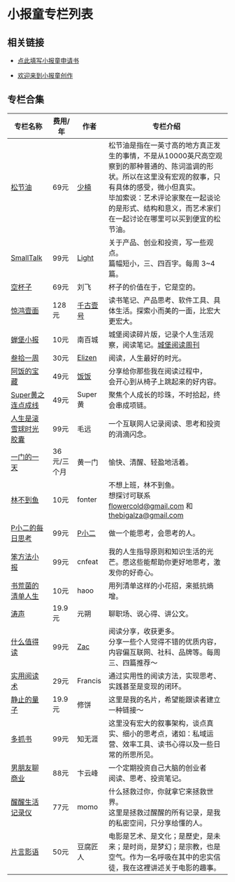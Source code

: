 # 小报童专栏列表



## 相关链接

- [点此填写小报童申请书](https://jinshuju.net/f/x0BtWK)

- [欢迎来到小报童创作](https://pmthinking.notion.site/002eeae3435d4e96b2aaa7920c17ac32)

## 专栏合集

| 专栏名称                                              | 费用/年     | 作者                                                         | 专栏介绍                                                     |
| ----------------------------------------------------- | ----------- | ------------------------------------------------------------ | ------------------------------------------------------------ |
| [松节油](https://xiaobot.net/p/melow)                 | 69元        | [少楠](https://index.pmthinking.com/a601a12335044f349a22caf57f274c27) | 松节油是指在一英寸高的地方真正发生的事情，不是从10000英尺高空观察到的那种普通的、陈词滥调的形状。所以在这里没有宏观的叙事，只有具体的感受，微小但真实。<br />毕加索说：艺术评论家聚在一起谈论的是形式、结构和意义，而艺术家们在一起讨论在哪里可以买到便宜的松节油。 |
| [SmallTalk](https://xiaobot.net/p/smalltalk)          | 99元        | [Light](http://lightory.notion.site/)                        | 关于产品、创业和投资，写一些观点。<br/>篇幅短小，三、四百字。每周 3~4 篇。 |
| [空杯子](https://xiaobot.net/p/emptycup)              | 69元        | 刘飞                                                         | 杯子的价值在于，它是空的。                                   |
| [惊鸿壹面](https://xiaobot.net/p/qianguyihao)         | 128元       | [千古壹号](qianguyihao.com/about)                            | 读书笔记、产品思考、软件工具、具体生活。探索小而美的一面，比宏大更宏大。 |
| [蝉堡小报](https://xiaobot.net/p/cbyd)                | 10元        | 南百城                                                       | 城堡阅读碎片版，记录个人生活观察，阅读笔记。[城堡阅读周刊](https://www.yuque.com/gaohui-bdaa2/chengbao) |
| [叁拾一周](https://xiaobot.net/p/elizenread)          | 30元        | [Elizen](https://elizen.me/)                                 | 阅读，人生最好的时光。                                       |
| [阿饭的宝藏](https://xiaobot.net/p/afanfan)           | 49元        | [饭饭](https://mp.weixin.qq.com/s/yUdtgXF_AHpxebBrPte9pg)    | 分享给你那些我在阅读过程中，<br/>会开心到从椅子上跳起来的好内容。 |
| [Super黄之连点成线](https://xiaobot.net/p/superhuang) | 49元        | Super黄                                                      | 聚焦个人成长的珍珠，不时拾起，终会串成项链。                 |
| [人生是滚雪球时光胶囊](https://xiaobot.net/p/maoyuan) | 99元        | 毛远                                                         | 一个互联网人记录阅读、思考和投资的涓滴闪念。                 |
| [一门的一天](https://xiaobot.net/p/onedoor)           | 36元/三个月 | 黄一门                                                       | 愉快、清醒、轻盈地活着。                                     |
| [林不到鱼](https://xiaobot.net/p/fonter)              | 10元        | fonter                                                       | 不想上班，林不到鱼。<br/>想探讨可联系 flowercold@gmail.com 和 thebigalza@gmail.com |
| [P小二的每日思考](https://xiaobot.net/p/pxiaoer)      | 99元        | [P小二](https://pxiaoer.blog/about/)                         | 做一个能思考，会思考的人。                                   |
| [笨方法小报](https://xiaobot.net/p/hardwaylab)        | 99元        | cnfeat                                                       | 我的人生指导原则和知识生活的光芒。愿这些能帮助你更好地思考，激发你的好奇心。 |
| [书荒菌的清单人生](https://xiaobot.net/p/qingdan)     | 10元        | haoo                                                         | 用列清单这样的小花招，来抵抗熵增。                           |
| [涛声](https://xiaobot.net/p/yyds)                    | 19.9元      | 元朔                                                         | 聊职场、说心得、讲公文。                                     |
| [什么值得读](https://xiaobot.net/p/reading)           | 99元        | [Zac](https://emmmme.com/tags/readingshare/)                 | 阅读分享，收获更多。<br />分享一些个人觉得不错的优质内容，内容偏互联网、社科、品牌等。每周三、四篇推荐～ |
| [实用阅读术](https://xiaobot.net/p/practicalreading)  | 29元        | Francis                                                      | 通过实用性的阅读方法，实现思考、实践甚至是变现的闭环。       |
| [静止的量子](https://xiaobot.net/p/xiubing)           | 19.9元      | 修饼                                                         | 这里是我的名片，希望能跟读者建立一种链接～                   |
| [多抓书](https://xiaobot.net/p/duozhuashu)            | 99元        | 知无涯                                                       | 这里没有宏大的叙事架构，谈点真实、细小的思考点，诸如：私域运营、效率工具、读书心得以及一些日常的所思所见。 |
| [男朋友聊商业](https://xiaobot.net/p/leo)             | 88元        | 卞云峰                                                       | 一个定期投资自己大脑的创业者<br/>阅读、思考、投资笔记。      |
| [醒醒生活记录仪](https://xiaobot.net/p/xing2)         | 77元        | momo                                                         | 什么拯救过你，你就拿它来拯救世界。<br/>这里是拯救过醒醒的所有记录，是我的私密空间，只分享给懂的人。 |
| [片言影语](https://xiaobot.net/p/snapshots)           | 50元        | 豆腐匠人                                                     | 电影是艺术、是文化；是歷史，是未来；是时尚，是梦幻；是宗教，也是空气。作为一名呼吸在其中的忠实信徒，我在这裡讲述关于电影的趣事。 |

